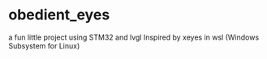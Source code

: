 # obedient_eyes
a fun little project using STM32 and lvgl Inspired by xeyes in wsl (Windows Subsystem for Linux)
